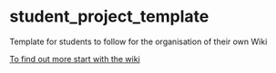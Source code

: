 # student_project_template
Template for students to follow for the organisation of their own Wiki

[To find out more start with the wiki](https://github.com/WEHI-ResearchComputing/student_project_template/wiki)


